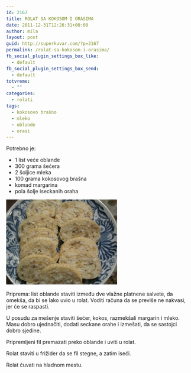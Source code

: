 ```yaml
---
id: 2167
title: ROLAT SA KOKOSOM I ORASIMA
date: 2011-12-31T12:26:31+00:00
author: mila
layout: post
guid: http://superkuvar.com/?p=2167
permalink: /rolat-sa-kokosom-i-orasima/
fb_social_plugin_settings_box_like:
  - default
fb_social_plugin_settings_box_send:
  - default
totvreme:
  - ""
categories:
  - rolati
tags:
  - kokosovo brašno
  - mleko
  - oblande
  - orasi
---
```

Potrebno je:

  * 1 list veće oblande
  * 300 grama šećera
  * 2 šoljice mleka
  * 100 grama kokosovog brašna
  * komad margarina
  * pola šolje iseckanih oraha

<img class="alignnone size-medium wp-image-4586" title="Rolat sa kokosom i orasima" src="/wp-content/uploads/2011/12/Rolat-sa-kokosom-i-orasima-e1351529668508-300x230.jpg" alt="" width="300" height="230" /> 

Priprema: list oblande staviti između dve vlažne platnene salvete, da omekša, da bi se lako uvio u rolat. Voditi računa da se previše ne nakvasi, jer će se raspasti.

U posudu za mešenje staviti šećer, kokos, razmekšali margarin i mleko. Masu dobro ujednačiti, dodati seckane orahe i izmešati, da se sastojci dobro sjedine.

Pripremljeni fil premazati preko oblande i uviti u rolat.

Rolat staviti u frižider da se fil stegne, a zatim iseći.

Rolat čuvati na hladnom mestu.

&nbsp;

&nbsp;

&nbsp;